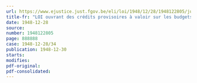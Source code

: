 ```yaml
---
url: https://www.ejustice.just.fgov.be/eli/loi/1948/12/28/1948122805/justel
title-fr: "LOI ouvrant des crédits provisoires à valoir sur les budgets de l'exercice 1949 et prolongeant le délai d'établissement des impôts directs afférents à l'exercice 1948"
date: 1948-12-28
source:
number: 1948122805
page: 888888
case: 1948-12-28/34
publication: 1948-12-30
starts:
modifies:
pdf-original:
pdf-consolidated:
---
```


